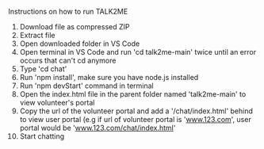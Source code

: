 Instructions on how to run TALK2ME

1. Download file as compressed ZIP
2. Extract file
3. Open downloaded folder in VS Code
4. Open terminal in VS Code and run 'cd talk2me-main' twice until an error occurs that can't cd anymore
5. Type 'cd chat'
6. Run 'npm install', make sure you have node.js installed
7. Run 'npm devStart' command in terminal
8. Open the index.html file in the parent folder named 'talk2me-main' to view volunteer's portal
9. Copy the url of the volunteer portal and add a '/chat/index.html' behind to view user portal (e.g if url of volunteer portal is 'www.123.com', user portal would be 'www.123.com/chat/index.html'
10. Start chatting
